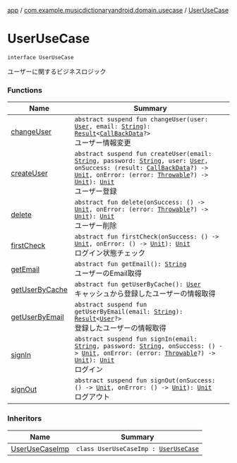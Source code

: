 [app](../../index.md) / [com.example.musicdictionaryandroid.domain.usecase](../index.md) / [UserUseCase](./index.md)

# UserUseCase

`interface UserUseCase`

ユーザーに関するビジネスロジック

### Functions

| Name | Summary |
|---|---|
| [changeUser](change-user.md) | `abstract suspend fun changeUser(user: `[`User`](../../com.example.musicdictionaryandroid.model.entity/-user/index.md)`, email: `[`String`](https://kotlinlang.org/api/latest/jvm/stdlib/kotlin/-string/index.html)`): `[`Result`](../../com.example.musicdictionaryandroid.model.util/-result/index.md)`<`[`CallBackData`](../../com.example.musicdictionaryandroid.model.entity/-call-back-data/index.md)`?>`<br>ユーザー情報変更 |
| [createUser](create-user.md) | `abstract suspend fun createUser(email: `[`String`](https://kotlinlang.org/api/latest/jvm/stdlib/kotlin/-string/index.html)`, password: `[`String`](https://kotlinlang.org/api/latest/jvm/stdlib/kotlin/-string/index.html)`, user: `[`User`](../../com.example.musicdictionaryandroid.model.entity/-user/index.md)`, onSuccess: (result: `[`CallBackData`](../../com.example.musicdictionaryandroid.model.entity/-call-back-data/index.md)`?) -> `[`Unit`](https://kotlinlang.org/api/latest/jvm/stdlib/kotlin/-unit/index.html)`, onError: (error: `[`Throwable`](https://kotlinlang.org/api/latest/jvm/stdlib/kotlin/-throwable/index.html)`?) -> `[`Unit`](https://kotlinlang.org/api/latest/jvm/stdlib/kotlin/-unit/index.html)`): `[`Unit`](https://kotlinlang.org/api/latest/jvm/stdlib/kotlin/-unit/index.html)<br>ユーザー登録 |
| [delete](delete.md) | `abstract fun delete(onSuccess: () -> `[`Unit`](https://kotlinlang.org/api/latest/jvm/stdlib/kotlin/-unit/index.html)`, onError: (error: `[`Throwable`](https://kotlinlang.org/api/latest/jvm/stdlib/kotlin/-throwable/index.html)`?) -> `[`Unit`](https://kotlinlang.org/api/latest/jvm/stdlib/kotlin/-unit/index.html)`): `[`Unit`](https://kotlinlang.org/api/latest/jvm/stdlib/kotlin/-unit/index.html)<br>ユーザー削除 |
| [firstCheck](first-check.md) | `abstract fun firstCheck(onSuccess: () -> `[`Unit`](https://kotlinlang.org/api/latest/jvm/stdlib/kotlin/-unit/index.html)`, onError: () -> `[`Unit`](https://kotlinlang.org/api/latest/jvm/stdlib/kotlin/-unit/index.html)`): `[`Unit`](https://kotlinlang.org/api/latest/jvm/stdlib/kotlin/-unit/index.html)<br>ログイン状態チェック |
| [getEmail](get-email.md) | `abstract fun getEmail(): `[`String`](https://kotlinlang.org/api/latest/jvm/stdlib/kotlin/-string/index.html)<br>ユーザーのEmail取得 |
| [getUserByCache](get-user-by-cache.md) | `abstract fun getUserByCache(): `[`User`](../../com.example.musicdictionaryandroid.model.entity/-user/index.md)<br>キャッシュから登録したユーザーの情報取得 |
| [getUserByEmail](get-user-by-email.md) | `abstract suspend fun getUserByEmail(email: `[`String`](https://kotlinlang.org/api/latest/jvm/stdlib/kotlin/-string/index.html)`): `[`Result`](../../com.example.musicdictionaryandroid.model.util/-result/index.md)`<`[`User`](../../com.example.musicdictionaryandroid.model.entity/-user/index.md)`?>`<br>登録したユーザーの情報取得 |
| [signIn](sign-in.md) | `abstract suspend fun signIn(email: `[`String`](https://kotlinlang.org/api/latest/jvm/stdlib/kotlin/-string/index.html)`, password: `[`String`](https://kotlinlang.org/api/latest/jvm/stdlib/kotlin/-string/index.html)`, onSuccess: () -> `[`Unit`](https://kotlinlang.org/api/latest/jvm/stdlib/kotlin/-unit/index.html)`, onError: (error: `[`Throwable`](https://kotlinlang.org/api/latest/jvm/stdlib/kotlin/-throwable/index.html)`?) -> `[`Unit`](https://kotlinlang.org/api/latest/jvm/stdlib/kotlin/-unit/index.html)`): `[`Unit`](https://kotlinlang.org/api/latest/jvm/stdlib/kotlin/-unit/index.html)<br>ログイン |
| [signOut](sign-out.md) | `abstract suspend fun signOut(onSuccess: () -> `[`Unit`](https://kotlinlang.org/api/latest/jvm/stdlib/kotlin/-unit/index.html)`, onError: () -> `[`Unit`](https://kotlinlang.org/api/latest/jvm/stdlib/kotlin/-unit/index.html)`): `[`Unit`](https://kotlinlang.org/api/latest/jvm/stdlib/kotlin/-unit/index.html)<br>ログアウト |

### Inheritors

| Name | Summary |
|---|---|
| [UserUseCaseImp](../-user-use-case-imp/index.md) | `class UserUseCaseImp : `[`UserUseCase`](./index.md) |
